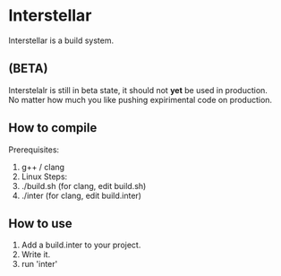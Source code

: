 # Interstellar
Interstellar is a build system.

## (BETA)
Interstelalr is still in beta state, it should not **yet** be used in production.\
No matter how much you like pushing expirimental code on production.

## How to compile
Prerequisites:
1. g++ / clang
2. Linux
Steps:
1. ./build.sh (for clang, edit build.sh)
2. ./inter (for clang, edit build.inter)

## How to use
1. Add a build.inter to your project.
2. Write it.
3. run 'inter'